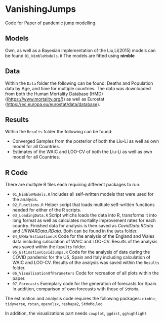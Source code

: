 # VanishingJumps
Code for Paper of pandemic jump modelling

## Models 
Own, as well as a Bayesian implementation of the Liu,Li(2015) models can be found `01_NimbleModels.R`
The models are fitted using **nimble** 

## Data 
Within the `Data` folder the following can be found: Deaths and Population data by Age, and time for multiple countries. The data was downloaded from both the Human Mortality Database (HMD) ((https://www.mortality.org/)) as well as Eurostat (https://ec.europa.eu/eurostat/data/database). 

## Results
Within the `Results` folder the following can be found: 
  * Converged Samples from the posterior of both the Liu-Li as well as own model for all Countries.
  * Estimates of the WAIC and LOO-CV of both the Liu-Li as well as own model for all Countries.

## R Code
There are multiple R files each requiring different packages to run.  

* `01_NimbleModels.R` Includes all self-written models that were used for the analysis.
* `02_Functions.R` Helper script that loads multiple self-written functions needed for either of the R scripts. 
* `03_LoadingData.R` Script whichs loads the data into R, transforms it into long format as well as calculates mortality improvement rates for each country. Finished data for analysis is then saved as *CovidData.RData* and *UKWARData.RData*. Both can be found in the `Data` folder.
* `04_UKWarEstimation.R` Code for the analysis of the England and Wales data including calculation of WAIC and LOO-CV. Results of the analysis was saved within the `Results` folder.
* `05_EstimationCovidJumps.R` Code for the analysis of data during the COVID pandemic for the US, Spain and Italy including calculation of WAIC and LOO-CV. Results of the analysis was saved within the `Results` folder.
* `06_VisualisationOfParameters` Code for recreation of all plots within the paper. 
* `07_Forecasts` Exemplary code for the generation of forecasts for Spain. In addition, comparison of own forecasts with those of `StMoMo`.  

The estimation and analysis code requires the following packages: 
`nimble`, `tidyverse`, `rstan`, `openxlsx`, `reshape2`, `StMoMo`,`loo`

In addition, the visualizations part needs 
`cowplot`, `ggdist`, `gghighlight`


